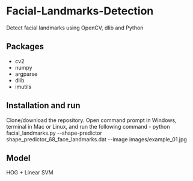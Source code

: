 # Facial-Landmarks-Detection
Detect facial landmarks using OpenCV, dlib and Python

## Packages
* cv2
* numpy
* argparse
* dlib
* imutils

## Installation and run
Clone/download the repository. Open command prompt in Windows, terminal in Mac or Linux, and run the following command - python facial_landmarks.py --shape-predictor shape_predictor_68_face_landmarks.dat --image images/example_01.jpg

## Model
HOG + Linear SVM
